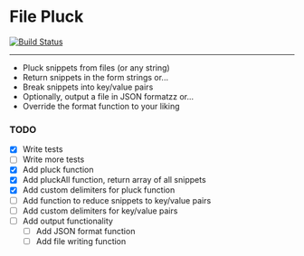 # File Pluck
[![Build Status](https://travis-ci.org/iAmNathanJ/file-pluck.svg?branch=master)](https://travis-ci.org/iAmNathanJ/file-pluck)

---

- Pluck snippets from files (or any string)
- Return snippets in the form strings or...
- Break snippets into key/value pairs 
- Optionally, output a file in JSON formatzz or...
- Override the format function to your liking

### TODO
- [x] Write tests
- [ ] Write more tests
- [x] Add pluck function
- [x] Add pluckAll function, return array of all snippets
- [x] Add custom delimiters for pluck function
- [ ] Add function to reduce snippets to key/value pairs
- [ ] Add custom delimiters for key/value pairs
- [ ] Add output functionality
  - [ ] Add JSON format function
  - [ ] Add file writing function